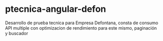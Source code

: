 # ptecnica-angular-defon
Desarrollo de prueba tecnica para Empresa Defontana, consta de consumo API multiple con optimizacion de rendimiento para este mismo, paginación y buscador
